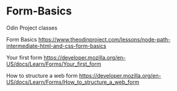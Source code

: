 # Form-Basics
Odin Project classes

Form Basics
https://www.theodinproject.com/lessons/node-path-intermediate-html-and-css-form-basics


Your first form
https://developer.mozilla.org/en-US/docs/Learn/Forms/Your_first_form


How to structure a web form
https://developer.mozilla.org/en-US/docs/Learn/Forms/How_to_structure_a_web_form